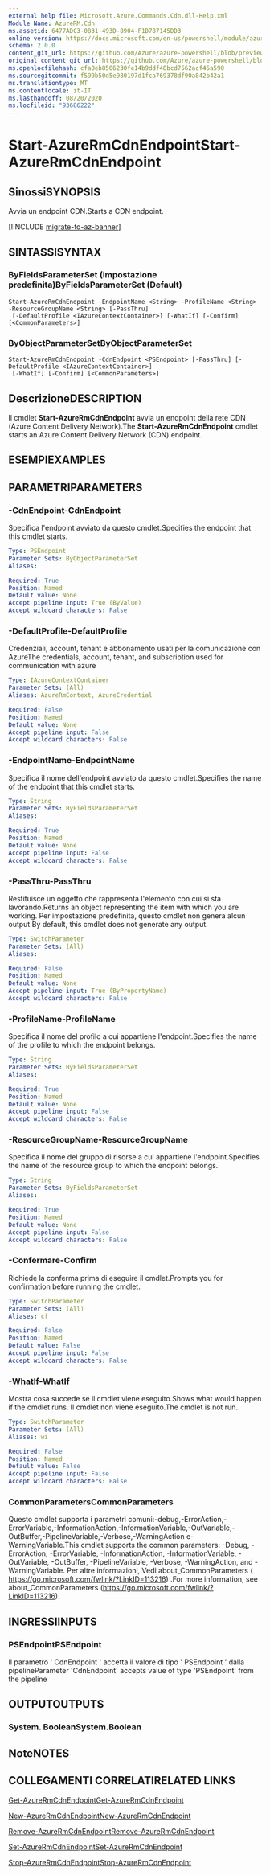 ```yaml
---
external help file: Microsoft.Azure.Commands.Cdn.dll-Help.xml
Module Name: AzureRM.Cdn
ms.assetid: 6477ADC3-0831-493D-8904-F1D787145DD3
online version: https://docs.microsoft.com/en-us/powershell/module/azurerm.cdn/start-azurermcdnendpoint
schema: 2.0.0
content_git_url: https://github.com/Azure/azure-powershell/blob/preview/src/ResourceManager/Cdn/Commands.Cdn/help/Start-AzureRmCdnEndpoint.md
original_content_git_url: https://github.com/Azure/azure-powershell/blob/preview/src/ResourceManager/Cdn/Commands.Cdn/help/Start-AzureRmCdnEndpoint.md
ms.openlocfilehash: cfa0eb8506230fe14b9ddf48bcd7562acf45a590
ms.sourcegitcommit: f599b50d5e980197d1fca769378df90a842b42a1
ms.translationtype: MT
ms.contentlocale: it-IT
ms.lasthandoff: 08/20/2020
ms.locfileid: "93686222"
---
```

# <span data-ttu-id="c26b5-101">Start-AzureRmCdnEndpoint</span><span class="sxs-lookup"><span data-stu-id="c26b5-101">Start-AzureRmCdnEndpoint</span></span>

## <span data-ttu-id="c26b5-102">Sinossi</span><span class="sxs-lookup"><span data-stu-id="c26b5-102">SYNOPSIS</span></span>
<span data-ttu-id="c26b5-103">Avvia un endpoint CDN.</span><span class="sxs-lookup"><span data-stu-id="c26b5-103">Starts a CDN endpoint.</span></span>

[!INCLUDE [migrate-to-az-banner](../../includes/migrate-to-az-banner.md)]

## <span data-ttu-id="c26b5-104">SINTASSI</span><span class="sxs-lookup"><span data-stu-id="c26b5-104">SYNTAX</span></span>

### <span data-ttu-id="c26b5-105">ByFieldsParameterSet (impostazione predefinita)</span><span class="sxs-lookup"><span data-stu-id="c26b5-105">ByFieldsParameterSet (Default)</span></span>
```
Start-AzureRmCdnEndpoint -EndpointName <String> -ProfileName <String> -ResourceGroupName <String> [-PassThru]
 [-DefaultProfile <IAzureContextContainer>] [-WhatIf] [-Confirm] [<CommonParameters>]
```

### <span data-ttu-id="c26b5-106">ByObjectParameterSet</span><span class="sxs-lookup"><span data-stu-id="c26b5-106">ByObjectParameterSet</span></span>
```
Start-AzureRmCdnEndpoint -CdnEndpoint <PSEndpoint> [-PassThru] [-DefaultProfile <IAzureContextContainer>]
 [-WhatIf] [-Confirm] [<CommonParameters>]
```

## <span data-ttu-id="c26b5-107">Descrizione</span><span class="sxs-lookup"><span data-stu-id="c26b5-107">DESCRIPTION</span></span>
<span data-ttu-id="c26b5-108">Il cmdlet **Start-AzureRmCdnEndpoint** avvia un endpoint della rete CDN (Azure Content Delivery Network).</span><span class="sxs-lookup"><span data-stu-id="c26b5-108">The **Start-AzureRmCdnEndpoint** cmdlet starts an Azure Content Delivery Network (CDN) endpoint.</span></span>

## <span data-ttu-id="c26b5-109">ESEMPI</span><span class="sxs-lookup"><span data-stu-id="c26b5-109">EXAMPLES</span></span>

## <span data-ttu-id="c26b5-110">PARAMETRI</span><span class="sxs-lookup"><span data-stu-id="c26b5-110">PARAMETERS</span></span>

### <span data-ttu-id="c26b5-111">-CdnEndpoint</span><span class="sxs-lookup"><span data-stu-id="c26b5-111">-CdnEndpoint</span></span>
<span data-ttu-id="c26b5-112">Specifica l'endpoint avviato da questo cmdlet.</span><span class="sxs-lookup"><span data-stu-id="c26b5-112">Specifies the endpoint that this cmdlet starts.</span></span>

```yaml
Type: PSEndpoint
Parameter Sets: ByObjectParameterSet
Aliases: 

Required: True
Position: Named
Default value: None
Accept pipeline input: True (ByValue)
Accept wildcard characters: False
```

### <span data-ttu-id="c26b5-113">-DefaultProfile</span><span class="sxs-lookup"><span data-stu-id="c26b5-113">-DefaultProfile</span></span>
<span data-ttu-id="c26b5-114">Credenziali, account, tenant e abbonamento usati per la comunicazione con Azure</span><span class="sxs-lookup"><span data-stu-id="c26b5-114">The credentials, account, tenant, and subscription used for communication with azure</span></span>

```yaml
Type: IAzureContextContainer
Parameter Sets: (All)
Aliases: AzureRmContext, AzureCredential

Required: False
Position: Named
Default value: None
Accept pipeline input: False
Accept wildcard characters: False
```

### <span data-ttu-id="c26b5-115">-EndpointName</span><span class="sxs-lookup"><span data-stu-id="c26b5-115">-EndpointName</span></span>
<span data-ttu-id="c26b5-116">Specifica il nome dell'endpoint avviato da questo cmdlet.</span><span class="sxs-lookup"><span data-stu-id="c26b5-116">Specifies the name of the endpoint that this cmdlet starts.</span></span>

```yaml
Type: String
Parameter Sets: ByFieldsParameterSet
Aliases: 

Required: True
Position: Named
Default value: None
Accept pipeline input: False
Accept wildcard characters: False
```

### <span data-ttu-id="c26b5-117">-PassThru</span><span class="sxs-lookup"><span data-stu-id="c26b5-117">-PassThru</span></span>
<span data-ttu-id="c26b5-118">Restituisce un oggetto che rappresenta l'elemento con cui si sta lavorando.</span><span class="sxs-lookup"><span data-stu-id="c26b5-118">Returns an object representing the item with which you are working.</span></span>
<span data-ttu-id="c26b5-119">Per impostazione predefinita, questo cmdlet non genera alcun output.</span><span class="sxs-lookup"><span data-stu-id="c26b5-119">By default, this cmdlet does not generate any output.</span></span>

```yaml
Type: SwitchParameter
Parameter Sets: (All)
Aliases: 

Required: False
Position: Named
Default value: None
Accept pipeline input: True (ByPropertyName)
Accept wildcard characters: False
```

### <span data-ttu-id="c26b5-120">-ProfileName</span><span class="sxs-lookup"><span data-stu-id="c26b5-120">-ProfileName</span></span>
<span data-ttu-id="c26b5-121">Specifica il nome del profilo a cui appartiene l'endpoint.</span><span class="sxs-lookup"><span data-stu-id="c26b5-121">Specifies the name of the profile to which the endpoint belongs.</span></span>

```yaml
Type: String
Parameter Sets: ByFieldsParameterSet
Aliases: 

Required: True
Position: Named
Default value: None
Accept pipeline input: False
Accept wildcard characters: False
```

### <span data-ttu-id="c26b5-122">-ResourceGroupName</span><span class="sxs-lookup"><span data-stu-id="c26b5-122">-ResourceGroupName</span></span>
<span data-ttu-id="c26b5-123">Specifica il nome del gruppo di risorse a cui appartiene l'endpoint.</span><span class="sxs-lookup"><span data-stu-id="c26b5-123">Specifies the name of the resource group to which the endpoint belongs.</span></span>

```yaml
Type: String
Parameter Sets: ByFieldsParameterSet
Aliases: 

Required: True
Position: Named
Default value: None
Accept pipeline input: False
Accept wildcard characters: False
```

### <span data-ttu-id="c26b5-124">-Confermare</span><span class="sxs-lookup"><span data-stu-id="c26b5-124">-Confirm</span></span>
<span data-ttu-id="c26b5-125">Richiede la conferma prima di eseguire il cmdlet.</span><span class="sxs-lookup"><span data-stu-id="c26b5-125">Prompts you for confirmation before running the cmdlet.</span></span>

```yaml
Type: SwitchParameter
Parameter Sets: (All)
Aliases: cf

Required: False
Position: Named
Default value: False
Accept pipeline input: False
Accept wildcard characters: False
```

### <span data-ttu-id="c26b5-126">-WhatIf</span><span class="sxs-lookup"><span data-stu-id="c26b5-126">-WhatIf</span></span>
<span data-ttu-id="c26b5-127">Mostra cosa succede se il cmdlet viene eseguito.</span><span class="sxs-lookup"><span data-stu-id="c26b5-127">Shows what would happen if the cmdlet runs.</span></span>
<span data-ttu-id="c26b5-128">Il cmdlet non viene eseguito.</span><span class="sxs-lookup"><span data-stu-id="c26b5-128">The cmdlet is not run.</span></span>

```yaml
Type: SwitchParameter
Parameter Sets: (All)
Aliases: wi

Required: False
Position: Named
Default value: False
Accept pipeline input: False
Accept wildcard characters: False
```

### <span data-ttu-id="c26b5-129">CommonParameters</span><span class="sxs-lookup"><span data-stu-id="c26b5-129">CommonParameters</span></span>
<span data-ttu-id="c26b5-130">Questo cmdlet supporta i parametri comuni:-debug,-ErrorAction,-ErrorVariable,-InformationAction,-InformationVariable,-OutVariable,-OutBuffer,-PipelineVariable,-Verbose,-WarningAction e-WarningVariable.</span><span class="sxs-lookup"><span data-stu-id="c26b5-130">This cmdlet supports the common parameters: -Debug, -ErrorAction, -ErrorVariable, -InformationAction, -InformationVariable, -OutVariable, -OutBuffer, -PipelineVariable, -Verbose, -WarningAction, and -WarningVariable.</span></span> <span data-ttu-id="c26b5-131">Per altre informazioni, Vedi about_CommonParameters ( https://go.microsoft.com/fwlink/?LinkID=113216) .</span><span class="sxs-lookup"><span data-stu-id="c26b5-131">For more information, see about_CommonParameters (https://go.microsoft.com/fwlink/?LinkID=113216).</span></span>

## <span data-ttu-id="c26b5-132">INGRESSI</span><span class="sxs-lookup"><span data-stu-id="c26b5-132">INPUTS</span></span>

### <span data-ttu-id="c26b5-133">PSEndpoint</span><span class="sxs-lookup"><span data-stu-id="c26b5-133">PSEndpoint</span></span>
<span data-ttu-id="c26b5-134">Il parametro ' CdnEndpoint ' accetta il valore di tipo ' PSEndpoint ' dalla pipeline</span><span class="sxs-lookup"><span data-stu-id="c26b5-134">Parameter 'CdnEndpoint' accepts value of type 'PSEndpoint' from the pipeline</span></span>

## <span data-ttu-id="c26b5-135">OUTPUT</span><span class="sxs-lookup"><span data-stu-id="c26b5-135">OUTPUTS</span></span>

### <span data-ttu-id="c26b5-136">System. Boolean</span><span class="sxs-lookup"><span data-stu-id="c26b5-136">System.Boolean</span></span>

## <span data-ttu-id="c26b5-137">Note</span><span class="sxs-lookup"><span data-stu-id="c26b5-137">NOTES</span></span>

## <span data-ttu-id="c26b5-138">COLLEGAMENTI CORRELATI</span><span class="sxs-lookup"><span data-stu-id="c26b5-138">RELATED LINKS</span></span>

[<span data-ttu-id="c26b5-139">Get-AzureRmCdnEndpoint</span><span class="sxs-lookup"><span data-stu-id="c26b5-139">Get-AzureRmCdnEndpoint</span></span>](./Get-AzureRmCdnEndpoint.md)

[<span data-ttu-id="c26b5-140">New-AzureRmCdnEndpoint</span><span class="sxs-lookup"><span data-stu-id="c26b5-140">New-AzureRmCdnEndpoint</span></span>](./New-AzureRmCdnEndpoint.md)

[<span data-ttu-id="c26b5-141">Remove-AzureRmCdnEndpoint</span><span class="sxs-lookup"><span data-stu-id="c26b5-141">Remove-AzureRmCdnEndpoint</span></span>](./Remove-AzureRmCdnEndpoint.md)

[<span data-ttu-id="c26b5-142">Set-AzureRmCdnEndpoint</span><span class="sxs-lookup"><span data-stu-id="c26b5-142">Set-AzureRmCdnEndpoint</span></span>](./Set-AzureRmCdnEndpoint.md)

[<span data-ttu-id="c26b5-143">Stop-AzureRmCdnEndpoint</span><span class="sxs-lookup"><span data-stu-id="c26b5-143">Stop-AzureRmCdnEndpoint</span></span>](./Stop-AzureRmCdnEndpoint.md)


